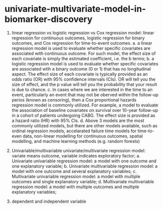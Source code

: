 # univariate-multivariate-model-in-biomarker-discovery

1. linear regression vs logistic regression vs Cox regression model:
linear regression for continuous outcomes, logistic regression for binary outcomes, and Cox regression for time-to-event outcomes.
a. a linear regression model is used to evaluate whether specific covariates are associated with continuous outcome. For such model, the effect size
   of each covariate is simply the estimated coefficient, i.e. the b terms;
b. a logistic regression model is used to evaluate whether specific covariates are associated wtih a binary outcome (0 or 1) that has no longitudinal aspect.
   The effect size of each covariate is typically provided as an odds ratio (OR) with 95% confidence intervals (CIs). OR will tell you the size of effect, and the
   p value will tell you the probability that your result is due to chance.
c. In cases where we are interested in the time to an event, particularly an event that may not be oberved within the follow-up perios (known as censoring),
   then a Cox proportional hazards regression model is commonly utilized. For example, a model to evaluate the association of baseline covariates on survival
   over 10-year follow-up in a cohort of patients undergoing CABG. The effect size is provided as a hazard ratio (HR) with 95% CIs.
d. Above 3 models are the most commonly utilized models, but there are other models available, such as ordinal regression models, accelarated failure time 
   models for time-to-even data, non-linear modelling for continuous outcomes, spatial modelling, and machine learning methods (e.g. random forests)
   
2. Univariable/multivariable univariate/multivariate regression model:
variate means outcome, variable indicates exploratory factor;
a. Univariate univariable regression model: a model with one outcome and one explanatory variable;
b. Univariate multivariable regression model: a model with one outcome and several explanatory variables;
c. Multivariate univariable regression model: a model with multiple outcomes and single explanatory variable;
d. Multivariate multivariable regression model: a model with multiple outcomes and multiple explanatory variables;

3. dependent and independent variable







